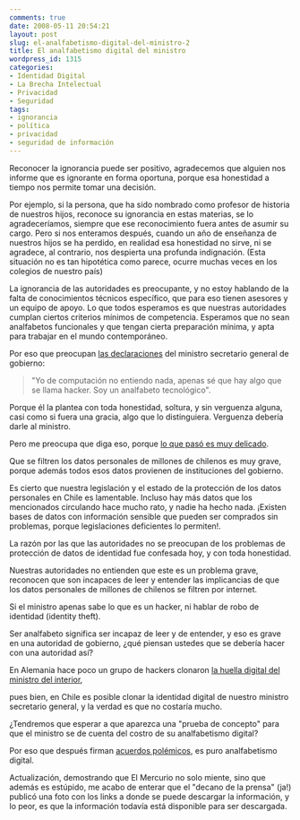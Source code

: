 ```yaml
---
comments: true
date: 2008-05-11 20:54:21
layout: post
slug: el-analfabetismo-digital-del-ministro-2
title: El analfabetismo digital del ministro
wordpress_id: 1315
categories:
- Identidad Digital
- La Brecha Intelectual
- Privacidad
- Seguridad
tags:
- ignorancia
- política
- privacidad
- seguridad de información
---
```


Reconocer la ignorancia puede ser positivo, agradecemos que alguien nos informe que es ignorante en forma oportuna, porque esa honestidad a tiempo nos permite tomar una decisión.

Por ejemplo, si la persona, que ha sido nombrado como profesor de historia de nuestros hijos, reconoce su ignorancia en estas materias, se lo agradeceríamos, siempre que ese reconocimiento fuera antes de asumir su cargo. Pero si nos enteramos después, cuando un año de enseñanza de nuestros hijos se ha perdido, en realidad esa honestidad no sirve, ni se agradece, al contrario, nos despierta una profunda indignación. (Esta situación no es tan hipotética como parece, ocurre muchas veces en los colegios de nuestro país)

La ignorancia de las autoridades es preocupante, y no estoy hablando de la falta de conocimientos técnicos específico, que para eso tienen asesores y un equipo de apoyo. Lo que todos esperamos es que nuestras autoridades cumplan ciertos criterios mínimos de competencia. Esperamos que no sean analfabetos funcionales y que tengan cierta preparación mínima, y apta para trabajar en el mundo contemporáneo.

Por eso que preocupan [las declaraciones](http://replay.waybackmachine.org/20090115101619/http://www.elfrancotirador.cl/2008/05/11/la-frase-22/) del ministro secretario general de gobierno:


> "Yo de computación no entiendo nada, apenas sé que hay algo que se llama hacker. Soy un analfabeto tecnológico".


Porque él la plantea con toda honestidad, soltura, y sin verguenza alguna, casi como si fuera una gracia, algo que lo distinguiera. Verguenza debería darle al ministro.

Pero me preocupa que diga eso, porque [lo que pasó es muy delicado](http://replay.waybackmachine.org/20090115101619/http://www.fayerwayer.com/2008/05/alerta-se-filtran-datos-personales-de-6-millones-de-chilenos-via-internet/).

Que se filtren los datos personales de millones de chilenos es muy grave, porque además todos esos datos provienen de instituciones del gobierno.

Es cierto que nuestra legislación y el estado de la protección de los datos personales en Chile es lamentable. Incluso hay más datos que los mencionados circulando hace mucho rato, y nadie ha hecho nada. ¡Existen bases de datos con información sensible que pueden ser comprados sin problemas, porque legislaciones deficientes lo permiten!.

La razón por las que las autoridades no se preocupan de los problemas de protección de datos de identidad fue confesada hoy, y con toda honestidad.

Nuestras autoridades no entienden que este es un problema grave, reconocen que son incapaces de leer y entender las implicancias de que los datos personales de millones de chilenos se filtren por internet.

Si el ministro apenas sabe lo que es un hacker, ni hablar de robo de identidad (identity theft).

Ser analfabeto significa ser incapaz de leer y de entender, y eso es grave en una autoridad de gobierno, ¿qué piensan ustedes que se debería hacer con una autoridad así?

En Alemania hace poco un grupo de hackers clonaron [la huella digital del ministro del interior](http://replay.waybackmachine.org/20090115101619/http://www.lnds.net/2008/04/la_huella_del_ministro.html),

pues bien, en Chile es posible clonar la identidad digital de nuestro ministro secretario general, y la verdad es que no costaría mucho.

¿Tendremos que esperar a que aparezca una "prueba de concepto" para que el ministro se de cuenta del costro de su analfabetismo digital?

Por eso que después firman [acuerdos polémicos](http://replay.waybackmachine.org/20090115101619/http://eldiabloenlosdetalles.net/acuerdo-marco-de-colaboracion-microsoft-gobierno-de-chile/), es puro analfabetismo digital.

Actualización, demostrando que El Mercurio no solo miente, sino que además es estúpido, me acabo de enterar que el "decano de la prensa" (ja!) publicó una foto con los links a donde se puede descargar la información, y lo peor, es que la información todavía está disponible para ser descargada.
